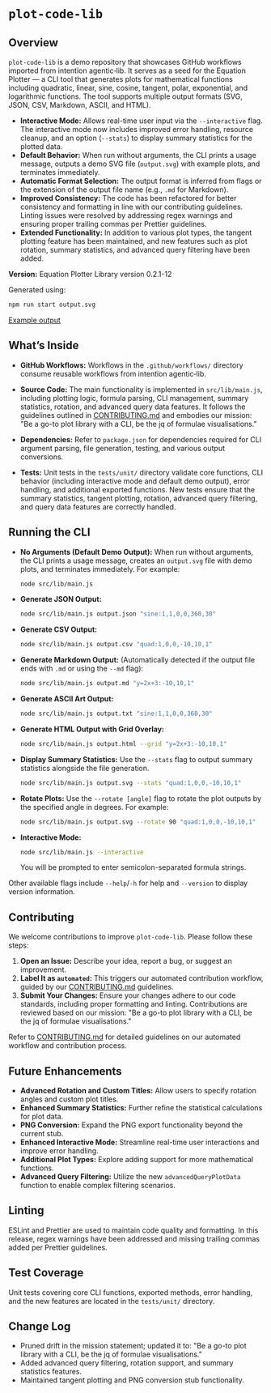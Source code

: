 # `plot-code-lib`

## Overview

`plot-code-lib` is a demo repository that showcases GitHub workflows imported from intentïon agentic‑lib. It serves as a seed for the Equation Plotter — a CLI tool that generates plots for mathematical functions including quadratic, linear, sine, cosine, tangent, polar, exponential, and logarithmic functions. The tool supports multiple output formats (SVG, JSON, CSV, Markdown, ASCII, and HTML).

- **Interactive Mode:** Allows real-time user input via the `--interactive` flag. The interactive mode now includes improved error handling, resource cleanup, and an option (`--stats`) to display summary statistics for the plotted data.
- **Default Behavior:** When run without arguments, the CLI prints a usage message, outputs a demo SVG file (`output.svg`) with example plots, and terminates immediately.
- **Automatic Format Selection:** The output format is inferred from flags or the extension of the output file name (e.g., `.md` for Markdown).
- **Improved Consistency:** The code has been refactored for better consistency and formatting in line with our contributing guidelines. Linting issues were resolved by addressing regex warnings and ensuring proper trailing commas per Prettier guidelines.
- **Extended Functionality:** In addition to various plot types, the tangent plotting feature has been maintained, and new features such as plot rotation, summary statistics, and advanced query filtering have been added.

**Version:** Equation Plotter Library version 0.2.1-12

Generated using:
```bash
npm run start output.svg
```
[Example output](examples/output.png)

## What’s Inside

- **GitHub Workflows:**
  Workflows in the `.github/workflows/` directory consume reusable workflows from intentïon agentic‑lib.

- **Source Code:**
  The main functionality is implemented in `src/lib/main.js`, including plotting logic, formula parsing, CLI management, summary statistics, rotation, and advanced query data features. It follows the guidelines outlined in [CONTRIBUTING.md](CONTRIBUTING.md) and embodies our mission: "Be a go-to plot library with a CLI, be the jq of formulae visualisations." 

- **Dependencies:**
  Refer to `package.json` for dependencies required for CLI argument parsing, file generation, testing, and various output conversions.

- **Tests:**
  Unit tests in the `tests/unit/` directory validate core functions, CLI behavior (including interactive mode and default demo output), error handling, and additional exported functions. New tests ensure that the summary statistics, tangent plotting, rotation, advanced query filtering, and query data features are correctly handled.

## Running the CLI

- **No Arguments (Default Demo Output):**
  When run without arguments, the CLI prints a usage message, creates an `output.svg` file with demo plots, and terminates immediately. For example:
  ```bash
  node src/lib/main.js
  ```

- **Generate JSON Output:**
  ```bash
  node src/lib/main.js output.json "sine:1,1,0,0,360,30"
  ```

- **Generate CSV Output:**
  ```bash
  node src/lib/main.js output.csv "quad:1,0,0,-10,10,1"
  ```

- **Generate Markdown Output:**
  (Automatically detected if the output file ends with `.md` or using the `--md` flag):
  ```bash
  node src/lib/main.js output.md "y=2x+3:-10,10,1"
  ```

- **Generate ASCII Art Output:**
  ```bash
  node src/lib/main.js output.txt "sine:1,1,0,0,360,30"
  ```

- **Generate HTML Output with Grid Overlay:**
  ```bash
  node src/lib/main.js output.html --grid "y=2x+3:-10,10,1"
  ```

- **Display Summary Statistics:**
  Use the `--stats` flag to output summary statistics alongside the file generation.
  ```bash
  node src/lib/main.js output.svg --stats "quad:1,0,0,-10,10,1"
  ```

- **Rotate Plots:**
  Use the `--rotate [angle]` flag to rotate the plot outputs by the specified angle in degrees. For example:
  ```bash
  node src/lib/main.js output.svg --rotate 90 "quad:1,0,0,-10,10,1"
  ```

- **Interactive Mode:**
  ```bash
  node src/lib/main.js --interactive
  ```
  You will be prompted to enter semicolon-separated formula strings.

Other available flags include `--help`/`-h` for help and `--version` to display version information.

## Contributing

We welcome contributions to improve `plot-code-lib`. Please follow these steps:

1. **Open an Issue:** Describe your idea, report a bug, or suggest an improvement.
2. **Label It as `automated`:** This triggers our automated contribution workflow, guided by our [CONTRIBUTING.md](CONTRIBUTING.md) guidelines.
3. **Submit Your Changes:** Ensure your changes adhere to our code standards, including proper formatting and linting. Contributions are reviewed based on our mission: "Be a go-to plot library with a CLI, be the jq of formulae visualisations." 

Refer to [CONTRIBUTING.md](CONTRIBUTING.md) for detailed guidelines on our automated workflow and contribution process.

## Future Enhancements

- **Advanced Rotation and Custom Titles:** Allow users to specify rotation angles and custom plot titles.
- **Enhanced Summary Statistics:** Further refine the statistical calculations for plot data.
- **PNG Conversion:** Expand the PNG export functionality beyond the current stub.
- **Enhanced Interactive Mode:** Streamline real-time user interactions and improve error handling.
- **Additional Plot Types:** Explore adding support for more mathematical functions.
- **Advanced Query Filtering:** Utilize the new `advancedQueryPlotData` function to enable complex filtering scenarios.

## Linting

ESLint and Prettier are used to maintain code quality and formatting. In this release, regex warnings have been addressed and missing trailing commas added per Prettier guidelines.

## Test Coverage

Unit tests covering core CLI functions, exported methods, error handling, and the new features are located in the `tests/unit/` directory.

## Change Log

- Pruned drift in the mission statement; updated it to: "Be a go-to plot library with a CLI, be the jq of formulae visualisations." 
- Added advanced query filtering, rotation support, and summary statistics features.
- Maintained tangent plotting and PNG conversion stub functionality.

